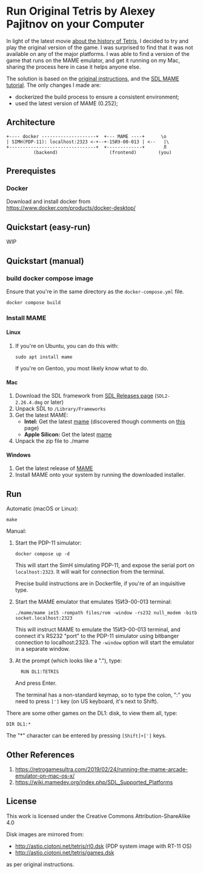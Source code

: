# Run Original Tetris by Alexey Pajitnov on your Computer

In light of the latest movie [about the history of Tetris][4], I decided to
try and play the original version of the game.  I was surprised to find that
it was not available on any of the major platforms.  I was able to find a
version of the game that runs on the MAME emulator, and get it running on my
Mac, sharing the process here in case it helps anyone else.

The solution is based on the [original instructions][5], and the [SDL MAME
tutorial][6].  The only changes I made are:

- dockerized the build process to ensure a consistent environment;
- used the latest version of MAME (0.252);

## Architecture

```
+---- docker --------------------+  +--- MAME ----+      \o 
| SIMH(PDP-11): localhost:2323 <-+--+-15ИЭ-00-013 | <--   |\
+--------------------------------+  +-------------+       Л
          (backend)                   (frontend)        (you)
```

## Prerequistes

### Docker
Download and install docker from https://www.docker.com/products/docker-desktop/

## Quickstart (easy-run)

WIP


## Quickstart (manual)

### build docker compose image
Ensure that you're in the same directory as the `docker-compose.yml` file.

    docker compose build


### Install MAME

#### Linux
1. If you're on Ubuntu, you can do this with:

       sudo apt install mame

   If you're on Gentoo, you most likely know what to do.

#### Mac 
1. Download the SDL framework from [SDL Releases page][3] (`SDL2-2.26.4.dmg` or
   later)
2. Unpack SDL to `/Library/Frameworks`
3. Get the latest MAME:
   - **Intel:** Get the latest [mame][1] (discovered though comments on [this][2] page)
   - **Apple Silicon:** Get the latest [mame][8]
4. Unpack the zip file to ./mame

#### Windows
1. Get the latest release of [MAME][7]
2. Install MAME onto your system by running the downloaded installer.

## Run
Automatic (macOS or Linux):

    make

Manual:

1. Start the PDP-11 simulator:

       docker compose up -d

   This will start the SimH simulating PDP-11, and expose the serial port on
   `localhost:2323`.  It will wait for connection from the terminal.

   Precise build instructions are in Dockerfile, if you're of an inquisitive
   type.

2. Start the MAME emulator that emulates 15ИЭ-00-013 terminal:

       ./mame/mame ie15 -rompath files/rom -window -rs232 null_modem -bitb socket.localhost:2323

   This will instruct MAME to emulate the 15ИЭ-00-013 terminal, and connect
   it's RS232 "port" to the PDP-11 simulator using bitbanger connection to
   localhost:2323.  The `-window` option will start the emulator in a
   separate window.

3. At the prompt (which looks like a "."), type:

         RUN DL1:TETRIS

   And press Enter.

   The terminal has a non-standard keymap, so to type the colon, ":" you need
   to press `[']` key (on US keyboard, it's next to Shift).

There are some other games on the DL1: disk, to view them all, type:

    DIR DL1:*

The "*" character can be entered by pressing `[Shift]+[']` keys.

## Other References
1. https://retrogamesultra.com/2019/02/24/running-the-mame-arcade-emulator-on-mac-os-x/
2. https://wiki.mamedev.org/index.php/SDL_Supported_Platforms

## License
This work is licensed under the Creative Commons Attribution-ShareAlike 4.0

Disk images are mirrored from:
- http://astio.ciotoni.net/tetris/rl0.dsk (PDP system image with RT-11 OS)
- http://astio.ciotoni.net/tetris/games.dsk

as per original instructions.

[1]: https://www.mediafire.com/file/zbo90w4rvfey9gb/mame_252.zip/file
[2]: https://sdlmame.lngn.net/2023/02/23/mame-0-252-released/
[3]: https://github.com/libsdl-org/SDL/releases/
[4]: https://www.imdb.com/title/tt10100484/
[5]: https://lab.dyne.org/OriginalTetrisHowto
[6]: http://bamf2048.github.io/sdl_mame_tut/
[7]: https://github.com/mamedev/mame/releases/download/mame0253/mame0253b_64bit.exe
[8]: https://sdlmame.lngn.net/stable/mame0252-arm64.zip
